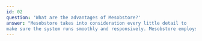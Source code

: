 ```yaml
---
id: 02
question: 'What are the advantages of Mesobstore?'
answer: "Mesobstore takes into consideration every little detail to 
make sure the system runs smoothly and responsively. Mesobstore employs a new technique in collaboration with Amazon Web Services for securing customers' database & building up highly confidential firewalls."
---
```

